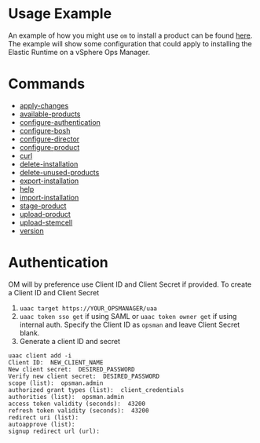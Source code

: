# Usage Example

An example of how you might use `om` to install a product can be found [here](EXAMPLE.md).
The example will show some configuration that could apply to installing the Elastic Runtime
on a vSphere Ops Manager.

# Commands
* [apply-changes](apply-changes/README.md)
* [available-products](available-products/README.md)
* [configure-authentication](configure-authentication/README.md)
* [configure-bosh](configure-bosh/README.md)
* [configure-director](configure-director/README.md)
* [configure-product](configure-product/README.md)
* [curl](curl/README.md)
* [delete-installation](delete-installation/README.md)
* [delete-unused-products](delete-unused-products/README.md)
* [export-installation](export-installation/README.md)
* [help](help/README.md)
* [import-installation](import-installation/README.md)
* [stage-product](stage-product/README.md)
* [upload-product](upload-product/README.md)
* [upload-stemcell](upload-stemcell/README.md)
* [version](version/README.md)

# Authentication
OM will by preference use Client ID and Client Secret if provided. To create a Client ID and Client Secret

1. `uaac target https://YOUR_OPSMANAGER/uaa`
1. `uaac token sso get` if using SAML or `uaac token owner get` if using internal auth. Specify the Client ID as `opsman` and leave Client Secret blank.
1. Generate a client ID and secret

```
uaac client add -i
Client ID:  NEW_CLIENT_NAME
New client secret:  DESIRED_PASSWORD
Verify new client secret:  DESIRED_PASSWORD
scope (list):  opsman.admin
authorized grant types (list):  client_credentials
authorities (list):  opsman.admin
access token validity (seconds):  43200
refresh token validity (seconds):  43200
redirect uri (list):
autoapprove (list):
signup redirect url (url):
```
